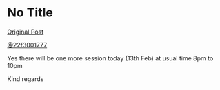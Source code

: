 # No Title

[Original Post](https://discourse.onlinedegree.iitm.ac.in/t/164277/180)

<p><a class="mention" href="/u/22f3001777">@22f3001777</a></p>
<p>Yes there will be one more session today (13th Feb) at usual time 8pm to 10pm</p>
<p>Kind regards</p>